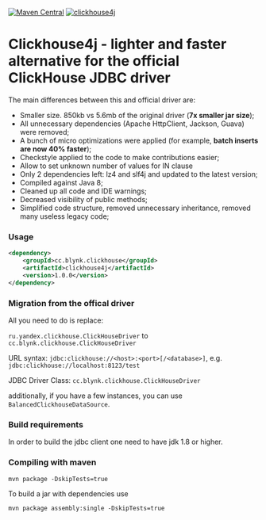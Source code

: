 [![Maven Central](https://maven-badges.herokuapp.com/maven-central/cc.blynk.clickhouse/clickhouse4j/badge.svg)](https://github.com/blynkkk/clickhouse4j) [![clickhouse4j](https://travis-ci.org/blynkkk/clickhouse4j.svg?branch=master)](https://github.com/blynkkk/clickhouse4j)

Clickhouse4j - lighter and faster alternative for the official ClickHouse JDBC driver
===============

The main differences between this and official driver are:

- Smaller size. 850kb vs 5.6mb of the original driver (**7x smaller jar size**);
- All unnecessary dependencies (Apache HttpClient, Jackson, Guava) were removed;
- A bunch of micro optimizations were applied (for example, **batch inserts are now 40% faster**);
- Checkstyle applied to the code to make contributions easier;
- Allow to set unknown number of values for IN clause
- Only 2 dependencies left: lz4 and slf4j and updated to the latest version;
- Compiled against Java 8;
- Cleaned up all code and IDE warnings;
- Decreased visibility of public methods;
- Simplified code structure, removed unnecessary inheritance, removed many useless legacy code;


### Usage
```xml
<dependency>
    <groupId>cc.blynk.clickhouse</groupId>
    <artifactId>clickhouse4j</artifactId>
    <version>1.0.0</version>
</dependency>
```

### Migration from the offical driver

All you need to do is replace:

`ru.yandex.clickhouse.ClickHouseDriver` to `cc.blynk.clickhouse.ClickHouseDriver`

URL syntax: 
`jdbc:clickhouse://<host>:<port>[/<database>]`, e.g. `jdbc:clickhouse://localhost:8123/test`

JDBC Driver Class:
`cc.blynk.clickhouse.ClickHouseDriver`

additionally, if you have a few instances, you can use `BalancedClickhouseDataSource`.

### Build requirements

In order to build the jdbc client one need to have jdk 1.8 or higher.

### Compiling with maven

`mvn package -DskipTests=true`

To build a jar with dependencies use

`mvn package assembly:single -DskipTests=true`
